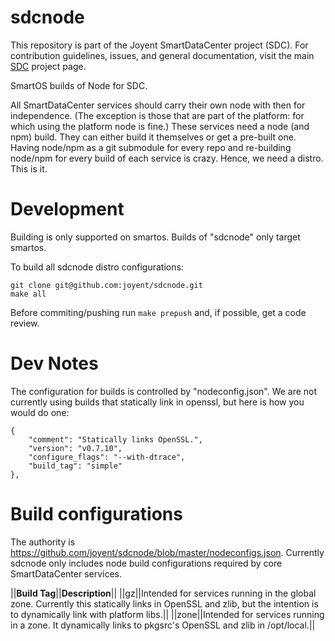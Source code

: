 <!--
    This Source Code Form is subject to the terms of the Mozilla Public
    License, v. 2.0. If a copy of the MPL was not distributed with this
    file, You can obtain one at http://mozilla.org/MPL/2.0/.
-->

<!--
    Copyright (c) 2014, Joyent, Inc.
-->

# sdcnode

This repository is part of the Joyent SmartDataCenter project (SDC).  For
contribution guidelines, issues, and general documentation, visit the main
[SDC](http://github.com/joyent/sdc) project page.

SmartOS builds of Node for SDC.

All SmartDataCenter services should carry their own node with then for
independence. (The exception is those that are part of the platform: for
which using the platform node is fine.) These services need a node (and npm)
build. They can either build it themselves or get a pre-built one. Having
node/npm as a git submodule for every repo and re-building node/npm for every
build of each service is crazy. Hence, we need a distro. This is it.


# Development

Building is only supported on smartos. Builds of "sdcnode" only target
smartos.

To build all sdcnode distro configurations:

    git clone git@github.com:joyent/sdcnode.git
    make all

Before commiting/pushing run `make prepush` and, if possible, get a code
review.


# Dev Notes

The configuration for builds is controlled by "nodeconfig.json".  We are not
currently using builds that statically link in openssl, but here is how you
would do one:

    {
        "comment": "Statically links OpenSSL.",
        "version": "v0.7.10",
        "configure_flags": "--with-dtrace",
        "build_tag": "simple"
    },


# Build configurations

The authority is <https://github.com/joyent/sdcnode/blob/master/nodeconfigs.json>.
Currently sdcnode only includes node build configurations required by
core SmartDataCenter services.

||**Build Tag**||**Description**||
||gz||Intended for services running in the global zone. Currently this statically links in OpenSSL and zlib, but the intention is to dynamically link with platform libs.||
||zone||Intended for services running in a zone. It dynamically links to pkgsrc's OpenSSL and zlib in /opt/local.||
